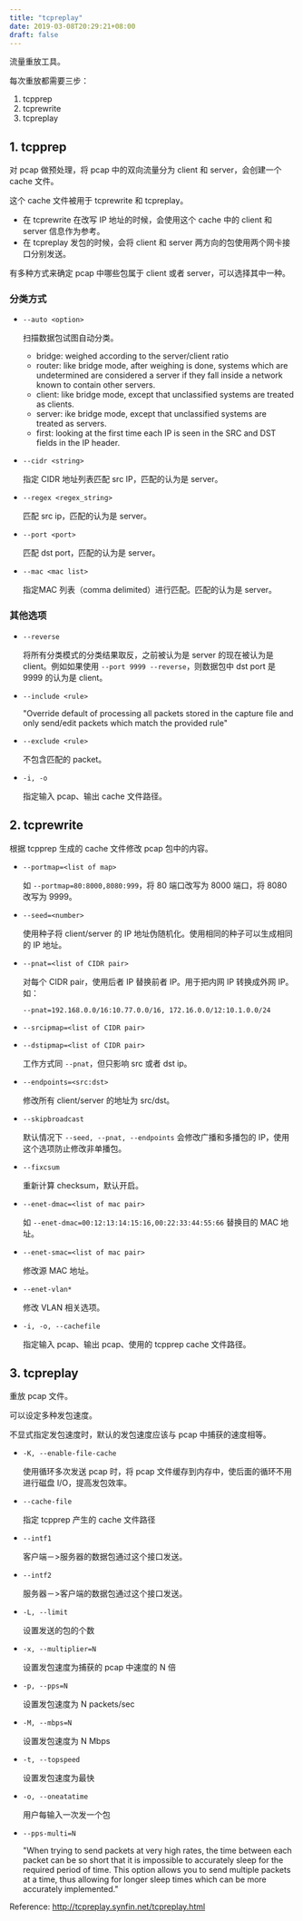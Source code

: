 ```yaml
---
title: "tcpreplay"
date: 2019-03-08T20:29:21+08:00
draft: false
---
```


流量重放工具。

每次重放都需要三步：

1. tcpprep
2. tcprewrite
3. tcpreplay

## 1. tcpprep

对 pcap 做预处理，将 pcap 中的双向流量分为 client 和 server，会创建一个 cache 文件。

这个 cache 文件被用于 tcprewrite 和 tcpreplay。

- 在 tcprewrite 在改写 IP 地址的时候，会使用这个 cache 中的 client 和 server 信息作为参考。
- 在 tcpreplay 发包的时候，会将 client 和 server 两方向的包使用两个网卡接口分别发送。

有多种方式来确定 pcap 中哪些包属于 client 或者 server，可以选择其中一种。

### 分类方式

- `--auto <option>`

	扫描数据包试图自动分类。

  - bridge: weighed according to the server/client ratio
  - router: like bridge mode, after weighing is done, systems which are undetermined are considered a server if they fall inside a network known to contain other servers. 
  - client: like bridge mode, except that unclassified systems are treated as clients.
  - server: ike bridge mode, except that unclassified systems are treated as servers.
  - first:  looking at the first time each IP is seen in the SRC and DST fields in the IP header.

- `--cidr <string>`

	指定 CIDR 地址列表匹配 src IP，匹配的认为是 server。

- `--regex <regex_string>`

	匹配 src ip，匹配的认为是 server。

- `--port <port>`

	匹配 dst port，匹配的认为是 server。

- `--mac <mac list>`

	指定MAC 列表（comma delimited）进行匹配。匹配的认为是 server。

### 其他选项

- `--reverse`

	将所有分类模式的分类结果取反，之前被认为是 server 的现在被认为是 client。例如如果使用 `--port 9999 --reverse`，则数据包中 dst port 是 9999 的认为是  client。

- `--include <rule>`

	"Override default of processing all packets stored in the capture file and only send/edit packets which match the provided rule"

- `--exclude <rule>` 

	不包含匹配的 packet。

- `-i, -o`

	指定输入 pcap、输出 cache 文件路径。

## 2. tcprewrite

根据 tcpprep 生成的 cache 文件修改 pcap 包中的内容。

- `--portmap=<list of map>`

	如 `--portmap=80:8000,8080:999`，将 80 端口改写为 8000 端口，将 8080 改写为 9999。

- `--seed=<number>`

	使用种子将 client/server 的 IP 地址伪随机化。使用相同的种子可以生成相同的 IP 地址。

- `--pnat=<list of CIDR pair>`

	对每个 CIDR pair，使用后者 IP 替换前者 IP。用于把内网 IP 转换成外网 IP。如：
	```
	--pnat=192.168.0.0/16:10.77.0.0/16, 172.16.0.0/12:10.1.0.0/24
	```

- `--srcipmap=<list of CIDR pair>`

- `--dstipmap=<list of CIDR pair>`

	工作方式同 `--pnat`，但只影响 src 或者 dst ip。

- `--endpoints=<src:dst>`

	修改所有 client/server 的地址为 src/dst。

- `--skipbroadcast`

	默认情况下 `--seed, --pnat, --endpoints` 会修改广播和多播包的 IP，使用这个选项防止修改非单播包。

- `--fixcsum`

	重新计算 checksum，默认开启。

- `--enet-dmac=<list of mac pair>`

	如 `--enet-dmac=00:12:13:14:15:16,00:22:33:44:55:66` 替换目的 MAC 地址。

- `--enet-smac=<list of mac pair>`

	修改源 MAC 地址。

- `--enet-vlan*`

	修改 VLAN 相关选项。

- `-i, -o, --cachefile`

	指定输入 pcap、输出 pcap、使用的 tcpprep cache 文件路径。

## 3. tcpreplay

重放 pcap 文件。

可以设定多种发包速度。

不显式指定发包速度时，默认的发包速度应该与 pcap 中捕获的速度相等。

- `-K, --enable-file-cache`

	使用循环多次发送 pcap 时，将 pcap 文件缓存到内存中，使后面的循环不用进行磁盘 I/O，提高发包效率。

- `--cache-file`

	指定 tcpprep 产生的 cache 文件路径

- `--intf1`

	客户端－>服务器的数据包通过这个接口发送。

- `--intf2`

	服务器－>客户端的数据包通过这个接口发送。

- `-L, --limit`

	设置发送的包的个数

- `-x, --multiplier=N`

	设置发包速度为捕获的 pcap 中速度的 N 倍

- `-p, --pps=N`

	设置发包速度为 N packets/sec

- `-M, --mbps=N`

	设置发包速度为 N Mbps

- `-t, --topspeed`

	设置发包速度为最快

- `-o, --oneatatime`

	用户每输入一次发一个包

- `--pps-multi=N`

	"When trying to send packets at very high rates, the time between each packet can be so short that it is impossible to accurately sleep for the required period of time. This option allows you to send multiple packets at a time, thus allowing for longer sleep times which can be more accurately implemented."

Reference: http://tcpreplay.synfin.net/tcpreplay.html